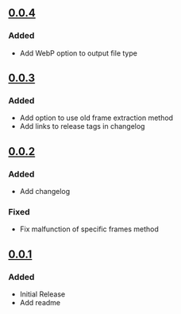 ## [0.0.4]

### Added

- Add WebP option to output file type

## [0.0.3]

### Added

- Add option to use old frame extraction method
- Add links to release tags in changelog

## [0.0.2]

### Added

- Add changelog

### Fixed

- Fix malfunction of specific frames method

## [0.0.1]

### Added

- Initial Release
- Add readme

[0.0.4]: https://github.com/KimSource/video-frame-extractor/releases/tag/v0.0.4
[0.0.3]: https://github.com/KimSource/video-frame-extractor/releases/tag/v0.0.3
[0.0.2]: https://github.com/KimSource/video-frame-extractor/releases/tag/v0.0.2
[0.0.1]: https://github.com/KimSource/video-frame-extractor/releases/tag/v0.0.1
